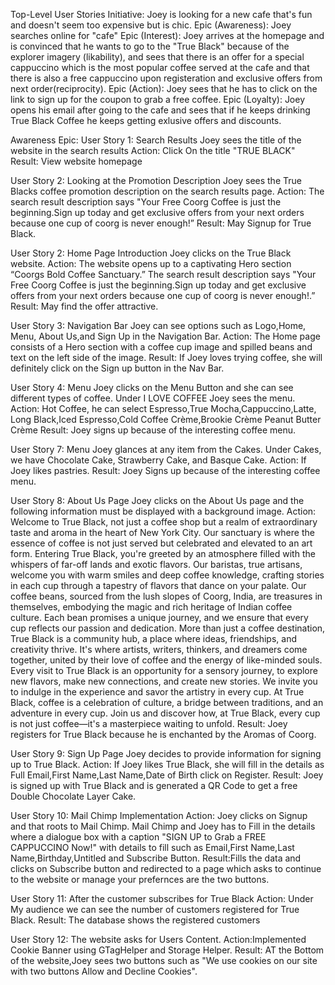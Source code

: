 Top-Level User Stories
Initiative:  Joey is looking for a new cafe that's fun and doesn't seem too expensive but is chic. 
Epic (Awareness):  Joey searches online for "cafe"
Epic (Interest):  Joey arrives at the homepage and is convinced that he wants to go to the "True Black" because of the explorer imagery (likability), and sees that there is an offer for a special cappuccino which is the most popular coffee served at the cafe and that there is also a free cappuccino upon registeration and exclusive offers from next order(reciprocity).
Epic (Action): Joey sees that he has to click on the link to sign up for the coupon to grab a free coffee.
Epic (Loyalty): Joey opens his email after going to the cafe and sees that if he keeps drinking True Black Coffee he keeps getting exlusive offers and discounts.

Awareness Epic: 
User Story 1: Search Results
Joey sees the title of the website in the search results 
Action: Click On the title "TRUE BLACK" 
Result: View website homepage

User Story 2: Looking at the Promotion Description
Joey sees the True Blacks coffee promotion description on the search results page.
Action: The search result description says "Your Free Coorg Coffee is just the beginning.Sign up today and get exclusive offers from your next orders because one cup of coorg is never enough!”
Result: May Signup for True Black.

User Story 2: Home Page Introduction
Joey clicks on the True Black website.
Action: The website opens up to a captivating Hero section “Coorgs Bold Coffee Sanctuary.”
The search result description says "Your Free Coorg Coffee is just the beginning.Sign up today and get exclusive offers from your next orders because one cup of coorg is never enough!.”
Result: May find the offer attractive.

User Story 3: Navigation Bar
Joey can see options such as Logo,Home, Menu, About Us,and Sign Up in the Navigation Bar.
Action: The Home page consists of a Hero section with a coffee cup image and spilled beans and text on the left side of the image.
Result: If Joey loves trying coffee, she will definitely click on the Sign up button in the Nav Bar.

User Story 4: Menu 
Joey clicks on the Menu Button and she can see different types of coffee.
Under  I LOVE COFFEE Joey sees the menu.
Action: Hot Coffee, he can select Espresso,True Mocha,Cappuccino,Latte, Long Black,Iced Espresso,Cold Coffee Crème,Brookie Crème Peanut Butter Crème
Result: Joey signs up because of the interesting coffee menu.


User Story 7: Menu
Joey glances at any item from the Cakes.
Under Cakes, we have Chocolate Cake, Strawberry Cake, and Basque Cake.
Action: If Joey likes pastries.
Result: Joey Signs up because of the interesting coffee menu.

User Story 8: About Us Page
Joey clicks on the About Us page and the following information must be displayed with a background image.
Action: Welcome to True Black, not just a coffee shop but a realm of extraordinary taste and aroma in the heart of New York City. Our sanctuary is where the essence of coffee is not just served but celebrated and elevated to an art form.
Entering True Black, you're greeted by an atmosphere filled with the whispers of far-off lands and exotic flavors. Our baristas, true artisans, welcome you with warm smiles and deep coffee knowledge, crafting stories in each cup through a tapestry of flavors that dance on your palate.
Our coffee beans, sourced from the lush slopes of Coorg, India, are treasures in themselves, embodying the magic and rich heritage of Indian coffee culture. Each bean promises a unique journey, and we ensure that every cup reflects our passion and dedication.
More than just a coffee destination, True Black is a community hub, a place where ideas, friendships, and creativity thrive. It's where artists, writers, thinkers, and dreamers come together, united by their love of coffee and the energy of like-minded souls.
Every visit to True Black is an opportunity for a sensory journey, to explore new flavors, make new connections, and create new stories. We invite you to indulge in the experience and savor the artistry in every cup. At True Black, coffee is a celebration of culture, a bridge between traditions, and an adventure in every cup. Join us and discover how, at True Black, every cup is not just coffee—it's a masterpiece waiting to unfold.
Result: Joey registers for True Black because he is enchanted by the Aromas of Coorg.

User Story 9: Sign Up Page
Joey decides to provide information for signing up to True Black.
Action: If Joey likes True Black, she will fill in the details as Full Email,First Name,Last Name,Date of Birth click on Register.
Result: Joey is signed up with True Black and is generated a QR Code to get a free Double Chocolate Layer Cake.

User Story 10: Mail Chimp Implementation
Action: Joey clicks on Signup and that roots to Mail Chimp.
Mail Chimp and Joey has to Fill in the details where a dialogue box with a caption "SIGN UP to Grab a FREE CAPPUCCINO Now!" with details to fill such as Email,First Name,Last Name,Birthday,Untitled and Subscribe Button.
Result:Fills the data and clicks on Subscribe button and redirected to a page which asks to continue to the website or manage your prefernces are the two buttons.

User Story 11: After the customer subscribes for True Black
Action: Under My audience we can see the number of customers registered for True Black.
Result: The database shows the registered customers

User Story 12: The website asks for Users Content.
Action:Implemented Cookie Banner using GTagHelper and Storage Helper.
Result: AT the Bottom of the website,Joey sees two buttons such as "We use cookies on our site with two buttons Allow and Decline Cookies". 




